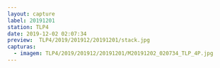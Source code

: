 ```yaml
---
layout: capture
label: 20191201
station: TLP4
date: 2019-12-02 02:07:34
preview:  TLP4/2019/201912/20191201/stack.jpg
capturas:
  - imagem: TLP4/2019/201912/20191201/M20191202_020734_TLP_4P.jpg
---
```


